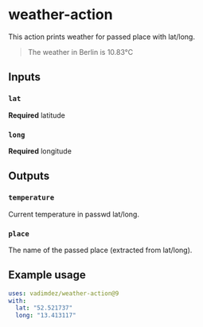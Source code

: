 # weather-action

This action prints weather for passed place with lat/long.

> The weather in Berlin is 10.83°C

## Inputs

### `lat`

**Required** latitude

### `long`

**Required** longitude

## Outputs

### `temperature`

Current temperature in passwd lat/long.

### `place`

The name of the passed place (extracted from lat/long).

## Example usage

```yaml
uses: vadimdez/weather-action@9
with:
  lat: "52.521737"
  long: "13.413117"
```
